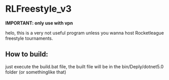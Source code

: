 # RLFreestyle_v3

**IMPORTANT: only use with vpn**

helo, this is a very not useful program unless you wanna host Rocketleague freestyle tournaments.

## How to build:
just execute the build.bat file, the built file will be in the bin/Deply/dotnet5.0 folder (or somethinglike that)

